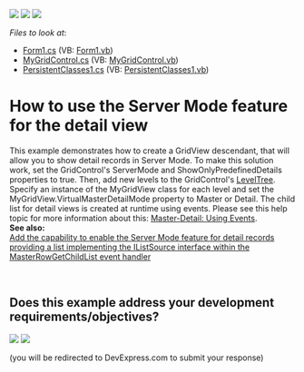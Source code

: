 <!-- default badges list -->
[![](https://img.shields.io/badge/Open_in_DevExpress_Support_Center-FF7200?style=flat-square&logo=DevExpress&logoColor=white)](https://supportcenter.devexpress.com/ticket/details/E1460)
[![](https://img.shields.io/badge/📖_How_to_use_DevExpress_Examples-e9f6fc?style=flat-square)](https://docs.devexpress.com/GeneralInformation/403183)
[![](https://img.shields.io/badge/💬_Leave_Feedback-feecdd?style=flat-square)](#does-this-example-address-your-development-requirementsobjectives)
<!-- default badges end -->
<!-- default file list -->
*Files to look at*:

* [Form1.cs](./CS/Q205267_4/Form1.cs) (VB: [Form1.vb](./VB/Q205267_4/Form1.vb))
* [MyGridControl.cs](./CS/Q205267_4/MyGridControl.cs) (VB: [MyGridControl.vb](./VB/Q205267_4/MyGridControl.vb))
* [PersistentClasses1.cs](./CS/Q205267_4/PersistentClasses1.cs) (VB: [PersistentClasses1.vb](./VB/Q205267_4/PersistentClasses1.vb))
<!-- default file list end -->
# How to use the Server Mode feature for the detail view


<p>This example demonstrates how to create a GridView descendant, that will allow you to show detail records in Server Mode. To make this solution work, set the GridControl's ServerMode and ShowOnlyPredefinedDetails properties to true. Then, add new levels to the GridControl's <a href="http://documentation.devexpress.com/#WindowsForms/DevExpressXtraGridGridControl_LevelTreetopic"><u>LevelTree</u></a>. Specify an instance of the MyGridView class for each level and set the MyGridView.VirtualMasterDetailMode property to Master or Detail. The child list for detail views is created at runtime using events. Please see this help topic for more information about this: <a href="http://documentation.devexpress.com/#WindowsForms/CustomDocument732"><u>Master-Detail: Using Events</u></a>.<br />
<strong>See </strong><strong>also:</strong><strong><br />
</strong><a href="https://www.devexpress.com/Support/Center/p/S32493">Add the capability to enable the Server Mode feature for detail records providing a list implementing the IListSource interface within the MasterRowGetChildList event handler</a></p>

<br/>


<!-- feedback -->
## Does this example address your development requirements/objectives?

[<img src="https://www.devexpress.com/support/examples/i/yes-button.svg"/>](https://www.devexpress.com/support/examples/survey.xml?utm_source=github&utm_campaign=winforms-grid-enable-server-mode-for-detail-view&~~~was_helpful=yes) [<img src="https://www.devexpress.com/support/examples/i/no-button.svg"/>](https://www.devexpress.com/support/examples/survey.xml?utm_source=github&utm_campaign=winforms-grid-enable-server-mode-for-detail-view&~~~was_helpful=no)

(you will be redirected to DevExpress.com to submit your response)
<!-- feedback end -->

